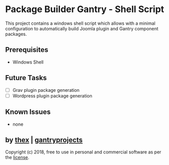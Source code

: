# Package Builder Gantry - Shell Script
This project contains a windows shell script which allows with a minimal configuration to automatically build Joomla plugin and Gantry component packages.

## Prerequisites
* Windows Shell

## Future Tasks
- [ ] Grav plugin package generation
- [ ] Wordpress plugin package generation

## Known Issues
* none

## by [thex](https://github.com/thexmanxyz) | [gantryprojects](https://gantryprojects.com)
Copyright (c) 2018, free to use in personal and commercial software as per the [license](/LICENSE.md).

